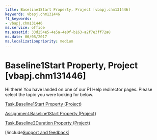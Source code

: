 ```yaml
---
title: Baseline1Start Property, Project [vbapj.chm131446]
keywords: vbapj.chm131446
f1_keywords:
- vbapj.chm131446
ms.service: office
ms.assetid: 33d254e5-4e5a-4e0f-b163-a2f7e3ff72a8
ms.date: 06/08/2017
ms.localizationpriority: medium
---
```



# Baseline1Start Property, Project [vbapj.chm131446]

Hi there! You have landed on one of our F1 Help redirector pages. Please select the topic you were looking for below.

[Task.Baseline1Start Property (Project)](https://msdn.microsoft.com/library/6cca7e19-4032-eac1-0eeb-80599eee16af%28Office.15%29.aspx)

[Assignment.Baseline1Start Property (Project)](https://msdn.microsoft.com/library/16afebc0-3856-46e3-cdbb-875bd0904ceb%28Office.15%29.aspx)

[Task.Baseline2Duration Property (Project)](https://msdn.microsoft.com/library/e6dcb086-26ff-a819-fa3d-975caae5027f%28Office.15%29.aspx)

[!include[Support and feedback](~/includes/feedback-boilerplate.md)]